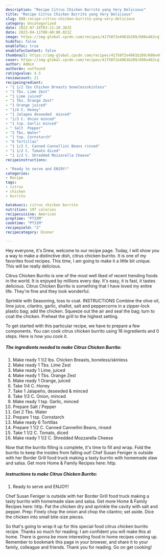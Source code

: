 ```yaml
---
description: "Recipe Citrus Chicken Burrito yang Very Delicious"
title: "Recipe Citrus Chicken Burrito yang Very Delicious"
slug: 888-recipe-citrus-chicken-burrito-yang-very-delicious
category: Uncategorized
date: 2022-07-26T03:11:20.363Z
date: 2023-04-11T00:48:00.021Z
image: https://img-global.cpcdn.com/recipes/41758f2e4961b289/680x482cq70/citrus-chicken-burrito-recipe-main-photo.jpg
hideToc: false
enableToc: true
enableTocContent: false
thumbnail: https://img-global.cpcdn.com/recipes/41758f2e4961b289/680x482cq70/citrus-chicken-burrito-recipe-main-photo.jpg
cover: https://img-global.cpcdn.com/recipes/41758f2e4961b289/680x482cq70/citrus-chicken-burrito-recipe-main-photo.jpg
author: Admin
authorAv: notfound
ratingvalue: 4.5
reviewcount: 21
recipeingredient:
- "1 1/2 lbs Chicken Breasts bonelessskinless"
- "1 Tbs. Lime Zest"
- "1 Lime juiced"
- "1 Tbs. Orange Zest"
- "1 Orange juiced"
- "1/4 C. Honey"
- "1 Jalapeo deseeded  minced"
- "1/3 C. Onion minced"
- "1 tsp. Garlic minced"
- " Salt  Pepper"
- "2 Tbs. Water"
- "1 tsp. Cornstarch"
- "6 Tortillas"
- "1 1/2 C. Canned Cannellini Beans rinsed"
- "1 1/2 C. Tomato diced"
- "1 1/2 C. Shredded Mozzarella Cheese"
recipeinstructions:

- "Ready to serve and ENJOY!"
categories:
- Recipe
tags:
- citrus
- chicken
- burrito

katakunci: citrus chicken burrito 
nutrition: 197 calories
recipecuisine: American
preptime: "PT33M"
cooktime: "PT31M"
recipeyield: "2"
recipecategory: Dinner

---
```



Hey everyone, it's Drew, welcome to our recipe page. Today, I will show you a way to make a distinctive dish, citrus chicken burrito. It is one of my favorites food recipes. This time, I am going to make it a little bit unique. This will be really delicious.

Citrus Chicken Burrito is one of the most well liked of recent trending foods in the world. It is enjoyed by millions every day. It's easy, it is fast, it tastes delicious. Citrus Chicken Burrito is something that I have loved my entire life. They're fine and they look wonderful.

Sprinkle with Seasoning, toss to coat. INSTRUCTIONS Combine the olive oil, lime juice, cilantro, garlic, shallot, salt and peppercorns in a zipper-lock plastic bag; add the chicken. Squeeze out the air and seal the bag; turn to coat the chicken. Preheat the grill to the highest setting.


To get started with this particular recipe, we have to prepare a few components. You can cook citrus chicken burrito using 16 ingredients and 0 steps. Here is how you cook it.

<!--inarticleads1-->

##### The ingredients needed to make Citrus Chicken Burrito:

1. Make ready 1 1/2 lbs. Chicken Breasts, boneless/skinless
1. Make ready 1 Tbs. Lime Zest
1. Make ready 1 Lime, juiced
1. Make ready 1 Tbs. Orange Zest
1. Make ready 1 Orange, juiced
1. Take 1/4 C. Honey
1. Take 1 Jalapeño, deseeded &amp; minced
1. Take 1/3 C. Onion, minced
1. Make ready 1 tsp. Garlic, minced
1. Prepare  Salt / Pepper
1. Get 2 Tbs. Water
1. Prepare 1 tsp. Cornstarch
1. Make ready 6 Tortillas
1. Prepare 1 1/2 C. Canned Cannellini Beans, rinsed
1. Take 1 1/2 C. Tomato, diced
1. Make ready 1 1/2 C. Shredded Mozzarella Cheese


Now that the burrito filling is complete, it&#39;s time to fill and wrap. Fold the burrito to keep the insides from falling out! Chef Susan Feniger is outside with her Border Grill food truck making a tasty burrito with homemade slaw and salsa. Get more Home &amp; Family Recipes here: http. 

<!--inarticleads2-->

##### Instructions to make Citrus Chicken Burrito:


1. Ready to serve and ENJOY!

Chef Susan Feniger is outside with her Border Grill food truck making a tasty burrito with homemade slaw and salsa. Get more Home &amp; Family Recipes here: http. Pat the chicken dry and sprinkle the cavity with salt and pepper. Prep: Finely chop the onion and chop the cilantro; set aside. Dice the chicken into small bite-size pieces. 

So that's going to wrap it up for this special food citrus chicken burrito recipe. Thanks so much for reading. I am confident you will make this at home. There is gonna be more interesting food in home recipes coming up. Remember to bookmark this page in your browser, and share it to your family, colleague and friends. Thank you for reading. Go on get cooking!
